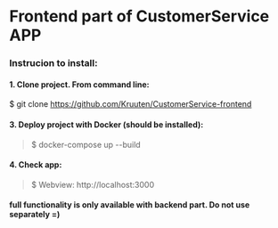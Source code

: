 # Frontend part of CustomerService APP

### Instrucion to install:
#### 1. Clone project. From command line:
   $ git clone https://github.com/Kruuten/CustomerService-frontend

#### 3. Deploy project with Docker (should be installed): ####
> $ docker-compose up --build

#### 4. Check app: ####
> $ Webview: http://localhost:3000

#### full functionality is only available with backend part. Do not use separately =) ####
